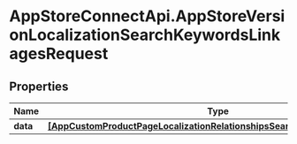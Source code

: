 # AppStoreConnectApi.AppStoreVersionLocalizationSearchKeywordsLinkagesRequest

## Properties

Name | Type | Description | Notes
------------ | ------------- | ------------- | -------------
**data** | [**[AppCustomProductPageLocalizationRelationshipsSearchKeywordsDataInner]**](AppCustomProductPageLocalizationRelationshipsSearchKeywordsDataInner.md) |  | 


